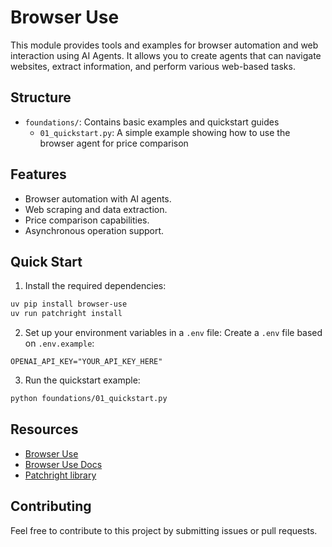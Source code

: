 # Browser Use

This module provides tools and examples for browser automation and web interaction using AI Agents. It allows you to create agents that can navigate websites, extract information, and perform various web-based tasks.

## Structure

- `foundations/`: Contains basic examples and quickstart guides
  - `01_quickstart.py`: A simple example showing how to use the browser agent for price comparison

## Features

- Browser automation with AI agents.
- Web scraping and data extraction.
- Price comparison capabilities.
- Asynchronous operation support.

## Quick Start

1. Install the required dependencies:
```bash
uv pip install browser-use
uv run patchright install
```

2. Set up your environment variables in a `.env` file:
Create a `.env` file based on `.env.example`:
```
OPENAI_API_KEY="YOUR_API_KEY_HERE"
```

3. Run the quickstart example:
```bash
python foundations/01_quickstart.py
```

## Resources

- [Browser Use](https://browser-use.com/)
- [Browser Use Docs](https://docs.browser-use.com/introduction)
- [Patchright library](https://github.com/Kaliiiiiiiiii-Vinyzu/patchright)

## Contributing

Feel free to contribute to this project by submitting issues or pull requests.
